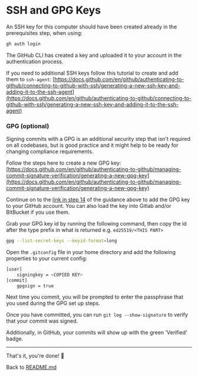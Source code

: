 # SSH and GPG Keys

An SSH key for this computer should have been created already in the prerequisites step, when using:

```sh
gh auth login
```

The GitHub CLI has created a key and uploaded it to your account in the authentication process.

If you need to additional SSH keys follow this tutorial to create and add them to `ssh-agent`:
[https://docs.github.com/en/github/authenticating-to-github/connecting-to-github-with-ssh/generating-a-new-ssh-key-and-adding-it-to-the-ssh-agent](https://docs.github.com/en/github/authenticating-to-github/connecting-to-github-with-ssh/generating-a-new-ssh-key-and-adding-it-to-the-ssh-agent)

### GPG (optional)

Signing commits with a GPG is an additional security step that isn't required on all codebases, but
is good practice and it might help to be ready for changing compliance requirements.

Follow the steps here to create a new GPG key:
[https://docs.github.com/en/github/authenticating-to-github/managing-commit-signature-verification/generating-a-new-gpg-key](https://docs.github.com/en/github/authenticating-to-github/managing-commit-signature-verification/generating-a-new-gpg-key)

Continue on to the [link in step 14](https://docs.github.com/en/authentication/managing-commit-signature-verification/adding-a-gpg-key-to-your-github-account) of the guidance above to add the GPG key to your GitHub account. You can also load the key into Gitlab and/or BitBucket if you use them.

Grab your GPG key id by running the following command, then copy the id after the type prefix in what is returned e.g. `ed25519/<THIS PART>`

```sh
gpg --list-secret-keys --keyid-format=long
```

Open the `.gitconfig` file in your home directory and add the following properties to your current config:

```sh
[user]
	signingkey = <COPIED KEY>
[commit]
	gpgsign = true
```

Next time you commit, you will be prompted to enter the passphrase that you used during the GPG set up steps.

Once you have committed, you can run `git log --show-signature` to verify that your commit was signed.

Additionally, in GitHub, your commits will show up with the green 'Verified' badge.

---

That's it, you're done! 👏

Back to [README.md](./README.md)

